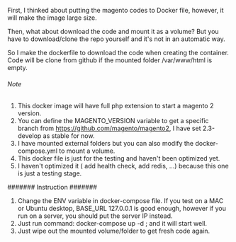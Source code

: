 First, I thinked about putting the magento codes to Docker file, however, it will make the image large size.

Then, what about download the code and mount it as a volume? But you have to download/clone the repo yourself and it's not in an automatic way.

So I make the dockerfile to download the code when creating the container. Code will be clone from github if the mounted folder /var/www/html is empty.

###### Note ######
1. This docker image will have full php extension to start a magento 2 version.
2. You can define the MAGENTO_VERSION variable to get a specific branch from https://github.com/magento/magento2, I have set 2.3-develop as stable for now.
3. I have mounted external folders but you can also modify the docker-compose.yml to mount a volume.
4. This docker file is just for the testing and haven't been optimized yet.
4. I haven't optimized it ( add health check, add redis, ...) because this one is just a testing stage.

####### Instruction #######
1. Change the ENV variable in docker-compose file. If you test on a MAC or Ubuntu desktop, BASE_URL 127.0.0.1 is good enough, however if you run on a server, you should put the server IP instead.
2. Just run command: docker-compose up -d ; and it will start well.
3. Just wipe out the mounted volume/folder to get fresh code again.
